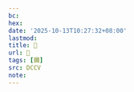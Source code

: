 ```yaml
---
bc:
hex:
date: '2025-10-13T10:27:32+08:00'
lastmod:
title: 􅄄
url: 􅄄
tags: [鑈]
src: DCCV
note:
---
```

